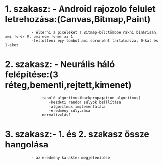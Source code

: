
# 1. szakasz: - Android rajozolo felulet letrehozása:(Canvas,Bitmap,Paint)
				- elkerni a pixeleket a Bitmap-ból:tömbbe rakni binárisan, ami fehér 0, ami nem fehér az 1
				-feltölteni egy tömböt ami soronként tartalmazza, 0-kat és 1-eket

# 2. szakasz: - Neurális háló felépítése:(3 réteg,bementi,rejtett,kimenet)
					-tanuló algoritmus(backpropagation algoritmus)
						-kezdeti random súlyok beállítása
						-algoritmus implementálása
						-eredmény súlyozása
					-normalizálás?
					

# 3. szakasz:- 1. és 2. szakasz össze hangolása
				- az eredmény karakter megjelenítése
